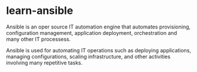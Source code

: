 # learn-ansible
Ansible is an oper source IT automation engine that automates provisioning, configuration management, application deployment, orchestration and many other IT processess.

Ansible is used for automating IT operations such as deploying applications, managing configurations, scaling infrastructure, and other activities involving many repetitive tasks.
